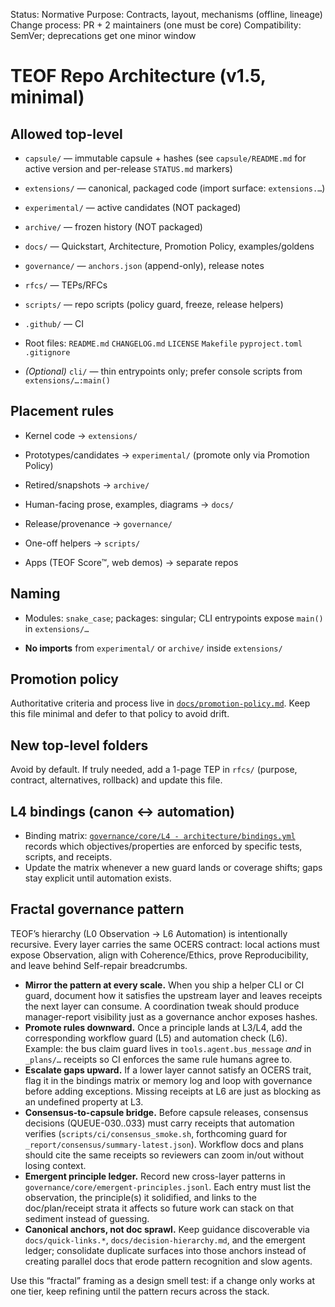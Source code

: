 <!-- markdownlint-disable MD013 -->
Status: Normative
Purpose: Contracts, layout, mechanisms (offline, lineage)
Change process: PR + 2 maintainers (one must be core)
Compatibility: SemVer; deprecations get one minor window

# TEOF Repo Architecture (v1.5, minimal)

## Allowed top-level


- `capsule/`        — immutable capsule + hashes (see `capsule/README.md` for active version and per-release `STATUS.md` markers)

- `extensions/`     — canonical, packaged code (import surface: `extensions.…`)

- `experimental/`   — active candidates (NOT packaged)

- `archive/`        — frozen history (NOT packaged)

- `docs/`           — Quickstart, Architecture, Promotion Policy, examples/goldens

- `governance/`     — `anchors.json` (append-only), release notes

- `rfcs/`           — TEPs/RFCs

- `scripts/`        — repo scripts (policy guard, freeze, release helpers)

- `.github/`        — CI

- Root files: `README.md` `CHANGELOG.md` `LICENSE` `Makefile` `pyproject.toml` `.gitignore`

- *(Optional)* `cli/` — thin entrypoints only; prefer console scripts from `extensions/…:main()`

## Placement rules


- Kernel code → `extensions/`

- Prototypes/candidates → `experimental/` (promote only via Promotion Policy)

- Retired/snapshots → `archive/`

- Human-facing prose, examples, diagrams → `docs/`

- Release/provenance → `governance/`

- One-off helpers → `scripts/`

- Apps (TEOF Score™, web demos) → separate repos

## Naming


- Modules: `snake_case`; packages: singular; CLI entrypoints expose `main()` in `extensions/…`

- **No imports** from `experimental/` or `archive/` inside `extensions/`

## Promotion policy

Authoritative criteria and process live in [`docs/promotion-policy.md`](promotion-policy.md). Keep this file minimal and defer to that policy to avoid drift.

## New top-level folders

Avoid by default. If truly needed, add a 1-page TEP in `rfcs/` (purpose, contract, alternatives, rollback) and update this file.

## L4 bindings (canon ↔ automation)

- Binding matrix: [`governance/core/L4 - architecture/bindings.yml`](../governance/core/L4%20-%20architecture/bindings.yml) records which objectives/properties are enforced by specific tests, scripts, and receipts.
- Update the matrix whenever a new guard lands or coverage shifts; gaps stay explicit until automation exists.

## Fractal governance pattern

TEOF’s hierarchy (L0 Observation → L6 Automation) is intentionally recursive. Every layer carries the same OCERS contract: local actions must expose Observation, align with Coherence/Ethics, prove Reproducibility, and leave behind Self-repair breadcrumbs.

- **Mirror the pattern at every scale.** When you ship a helper CLI or CI guard, document how it satisfies the upstream layer and leaves receipts the next layer can consume. A coordination tweak should produce manager-report visibility just as a governance anchor exposes hashes.
- **Promote rules downward.** Once a principle lands at L3/L4, add the corresponding workflow guard (L5) and automation check (L6). Example: the bus claim guard lives in `tools.agent.bus_message` *and* in `_plans/…` receipts so CI enforces the same rule humans agree to.
- **Escalate gaps upward.** If a lower layer cannot satisfy an OCERS trait, flag it in the bindings matrix or memory log and loop with governance before adding exceptions. Missing receipts at L6 are just as blocking as an undefined property at L3.
- **Consensus-to-capsule bridge.** Before capsule releases, consensus decisions (QUEUE-030..033) must carry receipts that automation verifies (`scripts/ci/consensus_smoke.sh`, forthcoming guard for `_report/consensus/summary-latest.json`). Workflow docs and plans should cite the same receipts so reviewers can zoom in/out without losing context.
- **Emergent principle ledger.** Record new cross-layer patterns in `governance/core/emergent-principles.jsonl`. Each entry must list the observation, the principle(s) it solidified, and links to the doc/plan/receipt strata it affects so future work can stack on that sediment instead of guessing.
- **Canonical anchors, not doc sprawl.** Keep guidance discoverable via `docs/quick-links.*`, `docs/decision-hierarchy.md`, and the emergent ledger; consolidate duplicate surfaces into those anchors instead of creating parallel docs that erode pattern recognition and slow agents.

Use this “fractal” framing as a design smell test: if a change only works at one tier, keep refining until the pattern recurs across the stack.
